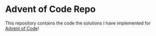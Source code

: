 # Advent of Code Repo

This repository contains the code the solutions I have implemented for [Advent of Code](https://adventofcode.com/)!